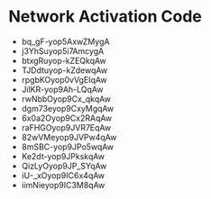 # Network Activation Code
* bq_gF-yop5AxwZMygA
* j3YhSuyop5i7AmcygA
* btxgRuyop-kZEQkqAw
* TJDdtuyop-kZdewqAw
* rpgbKOyop0vVgEIqAw
* JilKR-yop9Ah-LQqAw
* rwNbbOyop9Cx_qkqAw
* dgm73eyop9CxyMgqAw
* 6x0a2Oyop9Cx2RAqAw
* raFHGOyop9JVR7EqAw
* 82wVMeyop9JVPw4qAw
* 8mSBC-yop9JPo5wqAw
* Ke2dt-yop9JPkskqAw
* QizLyOyop9JP_SYqAw
* iU-_xOyop9IC6x4qAw
* iimNieyop9IC3M8qAw